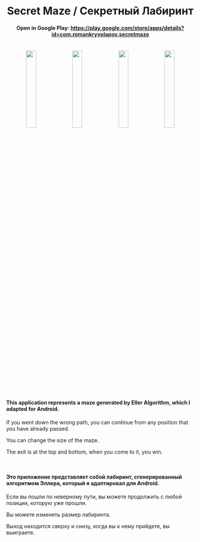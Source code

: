 <div align="center"><h1>Secret Maze / Секретный Лабиринт</h1></div>
<div align="center"><h4>Open in Google Play: <a href="https://play.google.com/store/apps/details?id=com.romankryvolapov.secretmaze" target="_blank">https://play.google.com/store/apps/details?id=com.romankryvolapov.secretmaze</a></h4></div>
<br>
<div align="center">
<img src="https://raw.githubusercontent.com/RomanKryvolapov/Java-and-Android/master/game%20Labyrinth%20-%202017%20-%20Android/Screenshot_1.jpg" width="23%" />&nbsp;&nbsp;<img src="https://raw.githubusercontent.com/RomanKryvolapov/Java-and-Android/master/game%20Labyrinth%20-%202017%20-%20Android/Screenshot_2.jpg" width="23%" />&nbsp;&nbsp;<img src="https://raw.githubusercontent.com/RomanKryvolapov/Java-and-Android/master/game%20Labyrinth%20-%202017%20-%20Android/Screenshot_3.jpg" width="23%" />&nbsp;&nbsp;<img src="https://raw.githubusercontent.com/RomanKryvolapov/Java-and-Android/master/game%20Labyrinth%20-%202017%20-%20Android/Screenshot_4.jpg" width="23%" /></div>
<br>

<h4>This application represents a maze generated by Eller Algorithm, which I adapted for Android.</h4>
<p>If you went down the wrong path, you can continue from any position that you have already passed.</p>
<p>You can change the size of the maze.</p>
<p>The exit is at the top and bottom, when you come to it, you win.</p>
<br>
<h4>Это приложение представляет собой лабиринт, сгенерированный алгоритмом Эллера, который я адаптировал для Android.</h4>
<p>Если вы пошли по неверному пути, вы можете продолжить с любой позиции, которую уже прошли.</p>
<p>Вы можете изменять размер лабиринта.</p>
<p>Выход находится сверху и снизу, когда вы к нему прийдете, вы выиграете.</p>